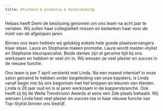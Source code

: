 ```yaml
---
title: Afscheid & promotie & kennismaking
---
```

Helaas heeft Demi de beslissing genomen om ons team na acht jaar te verlaten. Wij zullen haar collegialiteit missen en bedanken haar voor de inzet van de afgelopen jaren.

Binnen ons team hebben wij gelukkig enkele hele goede plaatsvervangers klaar staan. Laura en Stephanie maken promotie. Laura wordt master-stylist en Stephanie kleurspecialist. 
Beide dames zijn al geruime tijd bij ons werkzaam en hebben er veel zin in. Wij wensen ze veel plezier en succes in de nieuwe functie. 

Ons team is per 7 april versterkt met Linda. Na een maand intensief in onze salon getraind te hebben onder begeleiding van onze kapsters, is Linda vanaf begin mei bij ons begonnen met het knippen en kleuren van klanten. Linda is 26 jaar oud en is al jaren werkzaam in de kappersbranche. Ook heeft zij bij de Wella Trendvision Awards al eens een 2de plaats behaald. Wij wensen Linda heel veel plezier en succes toe in haar nieuwe functie van Top-Stylist binnen ons bedrijf. 